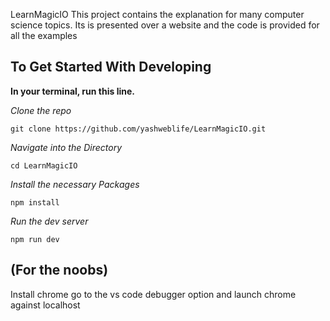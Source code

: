 LearnMagicIO
This project contains the explanation for many computer science topics. Its is presented over a website and the code is provided for all the examples

## To Get Started With Developing

**In your terminal, run this line.**

*Clone the repo*

`git clone https://github.com/yashweblife/LearnMagicIO.git`

*Navigate into the Directory*

`cd LearnMagicIO`

*Install the necessary Packages*

`npm install`

*Run the dev server*

`npm run dev`

## (For the noobs)
Install chrome
go to the vs code debugger option and launch chrome against localhost